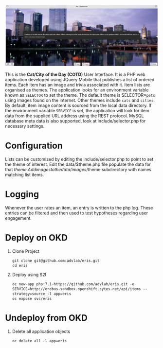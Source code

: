 ![Intro](./docs/items-ui.png)

This is the **Cat/City of the Day (COTD)** User Interface. It is a PHP web application developed using JQuery Mobile that publishes a list of ordered items. Each item has an image and trivia associated with it. Item lists are organised as themes. The application looks for an environment variable known as `SELECTOR` to set the theme. The default theme is SELECTOR=`pets` using images found on the internet. Other themes include `cats` and `cities`. By default, item image content is sourced from the local data directory. If the environment variable `SERVICE` is set, the application will look for item data from the supplied URL address using the REST protocol. MySQL database meta data is also supported, look at include/selector.php for necessary settings.

# Configuration

Lists can be customized by editing the include/selector.php to point to set the theme of interest. Edit the data/$theme.php file populate the data for that $theme. Add images to the data/images/$theme subdirectory with names matching list items.

# Logging

Whenever the user rates an item, an entry is written to the php log. These entries can be filtered and then used to test hypotheses regarding user engagement.

# Deploy on OKD

1. Clone Project

	```
	git clone git@github.com:advlab/eris.git
	cd eris
    ```

1. Deploy using S2I

    ```
    oc new-app php:7.1~https://github.com/advlab/eris.git -e SERVICE=http://erebus-sandbox.openshift.sytes.net/api/items --strategy=source -l app=eris
    oc expose svc/eris
    ```

# Undeploy from OKD

1. Delete all application objects

    ```
    oc delete all -l app=eris
    ```

